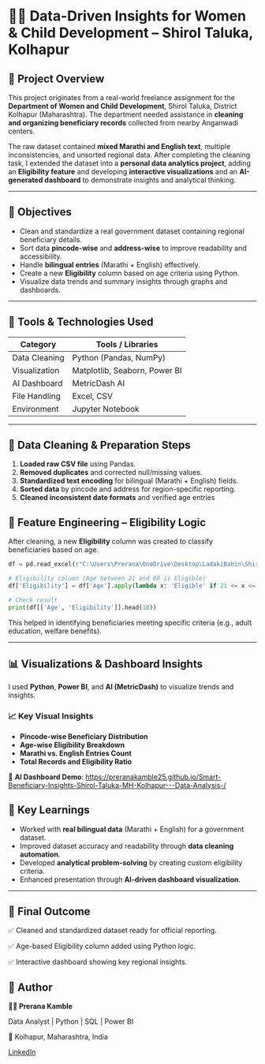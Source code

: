 # 👩‍👧 Data-Driven Insights for Women & Child Development – Shirol Taluka, Kolhapur

## 📖 Project Overview

This project originates from a real-world freelance assignment for the **Department of Women and Child Development**, Shirol Taluka, District Kolhapur (Maharashtra).
The department needed assistance in **cleaning and organizing beneficiary records** collected from nearby Anganwadi centers.

The raw dataset contained **mixed Marathi and English text**, multiple inconsistencies, and unsorted regional data.
After completing the cleaning task, I extended the dataset into a **personal data analytics project**, adding an **Eligibility feature** and developing **interactive visualizations** and an **AI-generated dashboard** to demonstrate insights and analytical thinking.

---

## 🎯 Objectives

* Clean and standardize a real government dataset containing regional beneficiary details.
* Sort data **pincode-wise** and **address-wise** to improve readability and accessibility.
* Handle **bilingual entries** (Marathi + English) effectively.
* Create a new **Eligibility** column based on age criteria using Python.
* Visualize data trends and summary insights through graphs and dashboards.

---

## 🧰 Tools & Technologies Used

| Category      | Tools / Libraries             |
| ------------- | ----------------------------- |
| Data Cleaning | Python (Pandas, NumPy)        |
| Visualization | Matplotlib, Seaborn, Power BI |
| AI Dashboard  | MetricDash AI                 |
| File Handling | Excel, CSV                    |
| Environment   | Jupyter Notebook              |

---

## 🧹 Data Cleaning & Preparation Steps

1. **Loaded raw CSV file** using Pandas.
2. **Removed duplicates** and corrected null/missing values.
3. **Standardized text encoding** for bilingual (Marathi + English) fields.
4. **Sorted data** by pincode and address for region-specific reporting.
5. **Cleaned inconsistent date formats** and verified age entries
   

## 🧮 Feature Engineering – Eligibility Logic

After cleaning, a new **Eligibility** column was created to classify beneficiaries based on age.

```python
df = pd.read_excel(r"C:\Users\Prerana\OneDrive\Desktop\LadakiBahin\Shirol_with_Age.xlsx")

# Eligibility column (Age between 21 and 60 is Eligible)
df['Eligibility'] = df['Age'].apply(lambda x: 'Eligible' if 21 <= x <= 60 else 'Not Eligible')

# Check result
print(df[['Age', 'Eligibility']].head(10))
```

This helped in identifying beneficiaries meeting specific criteria (e.g., adult education, welfare benefits).

---

## 📊 Visualizations & Dashboard Insights

I used **Python**, **Power BI**, and **AI (MetricDash)** to visualize trends and insights.

### 📈 Key Visual Insights

* **Pincode-wise Beneficiary Distribution**
* **Age-wise Eligibility Breakdown**
* **Marathi vs. English Entries Count**
* **Total Records and Eligibility Ratio**

🔗 **AI Dashboard Demo**:  https://preranakamble25.github.io/Smart-Beneficiary-Insights-Shirol-Taluka-MH-Kolhapur---Data-Analysis-/

## 🧠 Key Learnings

* Worked with **real bilingual data** (Marathi + English) for a government dataset.
* Improved dataset accuracy and readability through **data cleaning automation**.
* Developed **analytical problem-solving** by creating custom eligibility criteria.
* Enhanced presentation through **AI-driven dashboard visualization**.

---

## 🏁 Final Outcome

✅ Cleaned and standardized dataset ready for official reporting.

✅ Age-based Eligibility column added using Python logic.

✅ Interactive dashboard showing key regional insights.

## 🧾 Author

**👩‍💻 Prerana Kamble**

Data Analyst | Python | SQL | Power BI

📍 Kolhapur, Maharashtra, India

 [LinkedIn](https://www.linkedin.com/in/prerana-kamble-234058239/)
